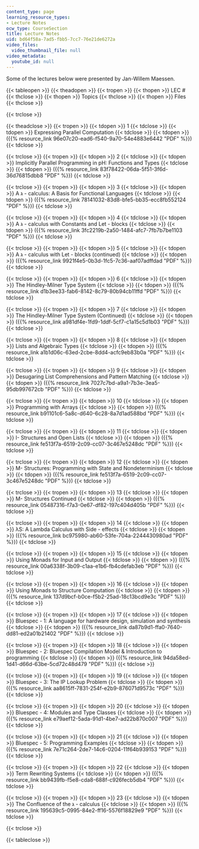```yaml
---
content_type: page
learning_resource_types:
- Lecture Notes
ocw_type: CourseSection
title: Lecture Notes
uid: bd64f58a-7ad5-fbb5-7cc7-76e21de6272a
video_files:
  video_thumbnail_file: null
video_metadata:
  youtube_id: null
---
```


Some of the lectures below were presented by Jan-Willem Maessen.

{{< tableopen >}}
{{< theadopen >}}
{{< tropen >}}
{{< thopen >}}
LEC #
{{< thclose >}}
{{< thopen >}}
Topics
{{< thclose >}}
{{< thopen >}}
Files
{{< thclose >}}

{{< trclose >}}

{{< theadclose >}}
{{< tropen >}}
{{< tdopen >}}
1
{{< tdclose >}}
{{< tdopen >}}
Expressing Parallel Computation
{{< tdclose >}}
{{< tdopen >}}
({{% resource_link 96e07c20-ead6-f540-9a70-54e4883e6442 "PDF" %}})
{{< tdclose >}}

{{< trclose >}}
{{< tropen >}}
{{< tdopen >}}
2
{{< tdclose >}}
{{< tdopen >}}
Implicitly Parallel Programming in pH: Functions and Types
{{< tdclose >}}
{{< tdopen >}}
({{% resource_link 83f78422-06da-5f51-3f6d-36d76815dbb8 "PDF" %}})
{{< tdclose >}}

{{< trclose >}}
{{< tropen >}}
{{< tdopen >}}
3
{{< tdclose >}}
{{< tdopen >}}
A ג - calculus: A Basis for Functional Languages
{{< tdclose >}}
{{< tdopen >}}
({{% resource_link 78141032-83d8-bfe5-bb35-ecc8fb552124 "PDF" %}})
{{< tdclose >}}

{{< trclose >}}
{{< tropen >}}
{{< tdopen >}}
4
{{< tdclose >}}
{{< tdopen >}}
A ג - calculus with Constants and Let - blocks
{{< tdclose >}}
{{< tdopen >}}
({{% resource_link 3fc2219b-2a50-1484-afc7-7fb7b7be1103 "PDF" %}})
{{< tdclose >}}

{{< trclose >}}
{{< tropen >}}
{{< tdopen >}}
5
{{< tdclose >}}
{{< tdopen >}}
A ג - calculus with Let - blocks (continued)
{{< tdclose >}}
{{< tdopen >}}
({{% resource_link 9921f4e5-0b3d-1fc5-7c36-aaf07adffdad "PDF" %}})
{{< tdclose >}}

{{< trclose >}}
{{< tropen >}}
{{< tdopen >}}
6
{{< tdclose >}}
{{< tdopen >}}
The Hindley-Milner Type System
{{< tdclose >}}
{{< tdopen >}}
({{% resource_link d1b3ee33-fab6-8142-8c79-80b94cb11ffd "PDF" %}})
{{< tdclose >}}

{{< trclose >}}
{{< tropen >}}
{{< tdopen >}}
7
{{< tdclose >}}
{{< tdopen >}}
The Hindley-Milner Type System (Continued)
{{< tdclose >}}
{{< tdopen >}}
({{% resource_link a981df4e-1fd9-1ddf-5cf7-c1a15c5d1b03 "PDF" %}})
{{< tdclose >}}

{{< trclose >}}
{{< tropen >}}
{{< tdopen >}}
8
{{< tdclose >}}
{{< tdopen >}}
Lists and Algebraic Types
{{< tdclose >}}
{{< tdopen >}}
({{% resource_link a1b1d06c-63ed-2cbe-8dd4-acfc9eb83b0a "PDF" %}})
{{< tdclose >}}

{{< trclose >}}
{{< tropen >}}
{{< tdopen >}}
9
{{< tdclose >}}
{{< tdopen >}}
Desugaring List Comprehensions and Pattern Matching
{{< tdclose >}}
{{< tdopen >}}
({{% resource_link 7027c7bd-a9a1-7b3e-3ea5-95db997672cb "PDF" %}})
{{< tdclose >}}

{{< trclose >}}
{{< tropen >}}
{{< tdopen >}}
10
{{< tdclose >}}
{{< tdopen >}}
Programming with Arrays
{{< tdclose >}}
{{< tdopen >}}
({{% resource_link b91101c6-5a8c-d640-6c28-8a7d1ad588bd "PDF" %}})
{{< tdclose >}}

{{< trclose >}}
{{< tropen >}}
{{< tdopen >}}
11
{{< tdclose >}}
{{< tdopen >}}
I- Structures and Open Lists
{{< tdclose >}}
{{< tdopen >}}
({{% resource_link fe513f7a-6519-2c09-cc07-3c467e5248dc "PDF" %}})
{{< tdclose >}}

{{< trclose >}}
{{< tropen >}}
{{< tdopen >}}
12
{{< tdclose >}}
{{< tdopen >}}
M- Structures: Programming with State and Nondeterminism
{{< tdclose >}}
{{< tdopen >}}
({{% resource_link fe513f7a-6519-2c09-cc07-3c467e5248dc "PDF" %}})
{{< tdclose >}}

{{< trclose >}}
{{< tropen >}}
{{< tdopen >}}
13
{{< tdclose >}}
{{< tdopen >}}
M- Structures Continued
{{< tdclose >}}
{{< tdopen >}}
({{% resource_link 05487316-f7a3-0e67-df82-197c404d405b "PDF" %}})
{{< tdclose >}}

{{< trclose >}}
{{< tropen >}}
{{< tdopen >}}
14
{{< tdclose >}}
{{< tdopen >}}
λS: A Lambda Calculus with Side - effects
{{< tdclose >}}
{{< tdopen >}}
({{% resource_link bc975980-ab60-53fe-704a-2244430980ad "PDF" %}})
{{< tdclose >}}

{{< trclose >}}
{{< tropen >}}
{{< tdopen >}}
15
{{< tdclose >}}
{{< tdopen >}}
Using Monads for Input and Output
{{< tdclose >}}
{{< tdopen >}}
({{% resource_link 00a6338f-3b09-c1aa-e1b6-fb4cdefab3eb "PDF" %}})
{{< tdclose >}}

{{< trclose >}}
{{< tropen >}}
{{< tdopen >}}
16
{{< tdclose >}}
{{< tdopen >}}
Using Monads to Structure Computation
{{< tdclose >}}
{{< tdopen >}}
({{% resource_link 137d9bcf-b0ce-f5b2-25ad-18c13bcd9e3c "PDF" %}})
{{< tdclose >}}

{{< trclose >}}
{{< tropen >}}
{{< tdopen >}}
17
{{< tdclose >}}
{{< tdopen >}}
Bluespec - 1: A language for hardware design, simulation and synthesis
{{< tdclose >}}
{{< tdopen >}}
({{% resource_link da87b9d1-ffa0-7640-dd81-ed2a01b21402 "PDF" %}})
{{< tdclose >}}

{{< trclose >}}
{{< tropen >}}
{{< tdopen >}}
18
{{< tdclose >}}
{{< tdopen >}}
Bluespec - 2: Bluespec Compilation Model & Introduction to programming
{{< tdclose >}}
{{< tdopen >}}
({{% resource_link 94da58ed-1d41-d66d-63be-5cd72c48d479 "PDF" %}})
{{< tdclose >}}

{{< trclose >}}
{{< tropen >}}
{{< tdopen >}}
19
{{< tdclose >}}
{{< tdopen >}}
Bluespec - 3: The IP Lookup Problem
{{< tdclose >}}
{{< tdopen >}}
({{% resource_link aa8615ff-7831-254f-e2b9-876071d9573c "PDF" %}})
{{< tdclose >}}

{{< trclose >}}
{{< tropen >}}
{{< tdopen >}}
20
{{< tdclose >}}
{{< tdopen >}}
Bluespec - 4: Modules and Type Classes
{{< tdclose >}}
{{< tdopen >}}
({{% resource_link e79aef12-5ada-91d1-4be7-ad22b870c007 "PDF" %}})
{{< tdclose >}}

{{< trclose >}}
{{< tropen >}}
{{< tdopen >}}
21
{{< tdclose >}}
{{< tdopen >}}
Bluespec - 5: Programming Examples
{{< tdclose >}}
{{< tdopen >}}
({{% resource_link 7e71c264-2de7-14c6-0204-11f64b939153 "PDF" %}})
{{< tdclose >}}

{{< trclose >}}
{{< tropen >}}
{{< tdopen >}}
22
{{< tdclose >}}
{{< tdopen >}}
Term Rewriting Systems
{{< tdclose >}}
{{< tdopen >}}
({{% resource_link bb9439fb-f5e8-cda8-688f-c926fecb5db4 "PDF" %}})
{{< tdclose >}}

{{< trclose >}}
{{< tropen >}}
{{< tdopen >}}
23
{{< tdclose >}}
{{< tdopen >}}
The Confluence of the ג - calculus
{{< tdclose >}}
{{< tdopen >}}
({{% resource_link 195639c5-0995-84e2-ff16-5576f18829e9 "PDF" %}})
{{< tdclose >}}

{{< trclose >}}

{{< tableclose >}}